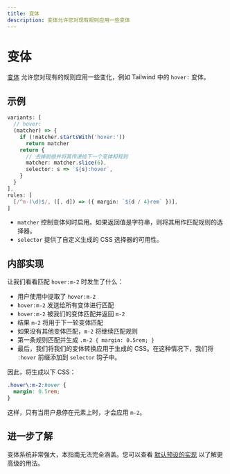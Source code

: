 ```yaml
---
title: 变体
description: 变体允许您对现有规则应用一些变体
---
```


# 变体

[变体](https://windicss.org/utilities/general/variants.html) 允许您对现有的规则应用一些变化，例如 Tailwind 中的 `hover:` 变体。

## 示例

<!--eslint-skip-->

```ts
variants: [
  // hover:
  (matcher) => {
    if (!matcher.startsWith('hover:'))
      return matcher
    return {
      // 去掉前缀并将其传递给下一个变体和规则
      matcher: matcher.slice(6),
      selector: s => `${s}:hover`,
    }
  }
],
rules: [
  [/^m-(\d)$/, ([, d]) => ({ margin: `${d / 4}rem` })],
]
```

- `matcher` 控制变体何时启用。如果返回值是字符串，则将其用作匹配规则的选择器。
- `selector` 提供了自定义生成的 CSS 选择器的可用性。

## 内部实现

让我们看看匹配 `hover:m-2` 时发生了什么：

- 用户使用中提取了 `hover:m-2`
- `hover:m-2` 发送给所有变体进行匹配
- `hover:m-2` 被我们的变体匹配并返回 `m-2`
- 结果 `m-2` 将用于下一轮变体匹配
- 如果没有其他变体匹配，`m-2` 将继续匹配规则
- 第一条规则匹配并生成 `.m-2 { margin: 0.5rem; }`
- 最后，我们将我们的变体转换应用于生成的 CSS。在这种情况下，我们将 `:hover` 前缀添加到 `selector` 钩子中。

因此，将生成以下 CSS：

```css
.hover\:m-2:hover {
  margin: 0.5rem;
}
```

这样，只有当用户悬停在元素上时，才会应用 `m-2`。

## 进一步了解

变体系统非常强大，本指南无法完全涵盖。您可以查看 [默认预设的实现](https://github.com/unocss/unocss/tree/main/packages/preset-mini/src/_variants) 以了解更高级的用法。
